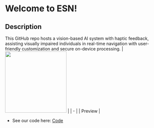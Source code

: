 # Welcome to ESN!
## Description
This GitHub repo hosts a vision-based AI system with haptic feedback, assisting visually impaired individuals in real-time navigation with user-friendly customization and secure on-device processing.
| <img src="Patriot Hacks Media/Test_vid.mov" width="200" /> |
| - |
| Preview |
 - See our code here: [Code](TeamCode/src/main/java/org/firstinspires/ftc/teamcode/ContourVisionProcessor.java)
